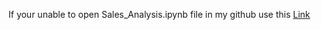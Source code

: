 If your unable to open Sales_Analysis.ipynb file in my github use this [Link](https://nbviewer.jupyter.org/github/vineel-raj-varma/Product--SalesData-Analysis/blob/master/Product%20Sales%20Analysis/Sales_Analysis.ipynb)
